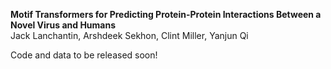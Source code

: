 **Motif Transformers for Predicting Protein-Protein Interactions Between a Novel Virus and Humans**<br/>
Jack Lanchantin, Arshdeek Sekhon, Clint Miller, Yanjun Qi <br/>


Code and data to be released soon!
